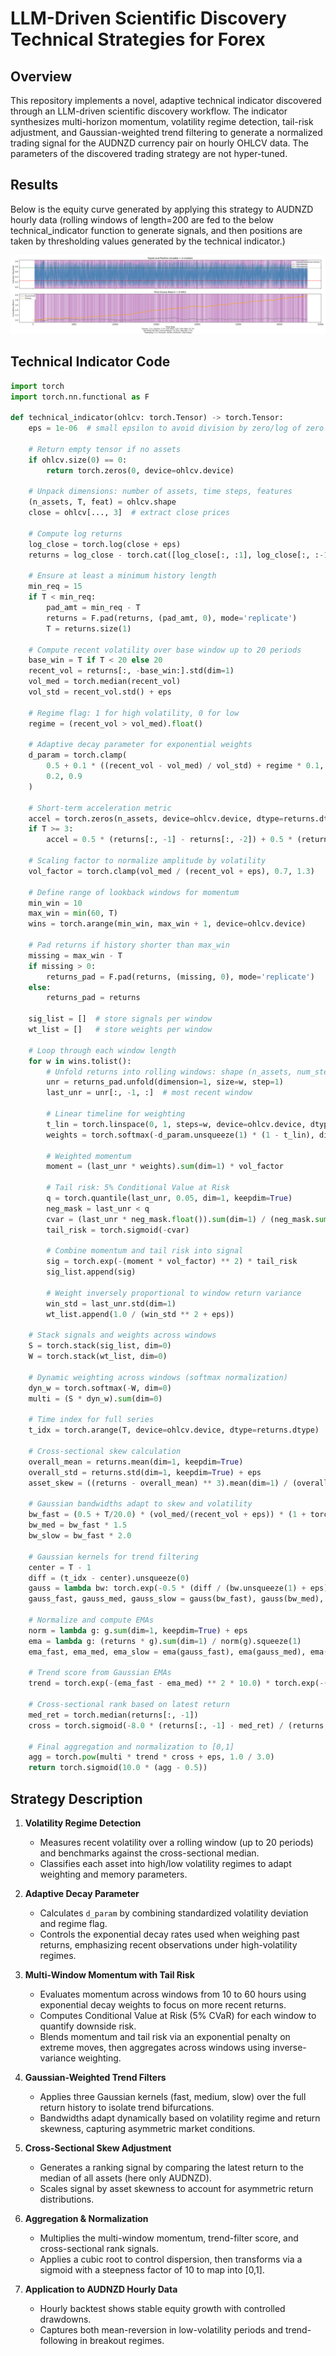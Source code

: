 # LLM-Driven Scientific Discovery Technical Strategies for Forex

## Overview

This repository implements a novel, adaptive technical indicator discovered through an LLM-driven scientific discovery workflow. The indicator synthesizes multi-horizon momentum, volatility regime detection, tail-risk adjustment, and Gaussian-weighted trend filtering to generate a normalized trading signal for the AUDNZD currency pair on hourly OHLCV data. The parameters of the discovered trading strategy are not hyper-tuned.

## Results

Below is the equity curve generated by applying this strategy to AUDNZD hourly data (rolling windows of length=200 are fed to the below technical_indicator function to generate signals, and then positions are taken by thresholding values generated by the technical indicator.)

![Strategy Results](strategy_result.png)

## Technical Indicator Code

```python
import torch
import torch.nn.functional as F

def technical_indicator(ohlcv: torch.Tensor) -> torch.Tensor:
    eps = 1e-06  # small epsilon to avoid division by zero/log of zero

    # Return empty tensor if no assets
    if ohlcv.size(0) == 0:
        return torch.zeros(0, device=ohlcv.device)

    # Unpack dimensions: number of assets, time steps, features
    (n_assets, T, feat) = ohlcv.shape
    close = ohlcv[..., 3]  # extract close prices

    # Compute log returns
    log_close = torch.log(close + eps)
    returns = log_close - torch.cat([log_close[:, :1], log_close[:, :-1]], dim=1)

    # Ensure at least a minimum history length
    min_req = 15
    if T < min_req:
        pad_amt = min_req - T
        returns = F.pad(returns, (pad_amt, 0), mode='replicate')
        T = returns.size(1)

    # Compute recent volatility over base window up to 20 periods
    base_win = T if T < 20 else 20
    recent_vol = returns[:, -base_win:].std(dim=1)
    vol_med = torch.median(recent_vol)
    vol_std = recent_vol.std() + eps

    # Regime flag: 1 for high volatility, 0 for low
    regime = (recent_vol > vol_med).float()

    # Adaptive decay parameter for exponential weights
    d_param = torch.clamp(
        0.5 + 0.1 * ((recent_vol - vol_med) / vol_std) + regime * 0.1,
        0.2, 0.9
    )

    # Short-term acceleration metric
    accel = torch.zeros(n_assets, device=ohlcv.device, dtype=returns.dtype)
    if T >= 3:
        accel = 0.5 * (returns[:, -1] - returns[:, -2]) + 0.5 * (returns[:, -2] - returns[:, -3])

    # Scaling factor to normalize amplitude by volatility
    vol_factor = torch.clamp(vol_med / (recent_vol + eps), 0.7, 1.3)

    # Define range of lookback windows for momentum
    min_win = 10
    max_win = min(60, T)
    wins = torch.arange(min_win, max_win + 1, device=ohlcv.device)

    # Pad returns if history shorter than max_win
    missing = max_win - T
    if missing > 0:
        returns_pad = F.pad(returns, (missing, 0), mode='replicate')
    else:
        returns_pad = returns

    sig_list = []  # store signals per window
    wt_list = []   # store weights per window

    # Loop through each window length
    for w in wins.tolist():
        # Unfold returns into rolling windows: shape (n_assets, num_steps, w)
        unr = returns_pad.unfold(dimension=1, size=w, step=1)
        last_unr = unr[:, -1, :]  # most recent window

        # Linear timeline for weighting
        t_lin = torch.linspace(0, 1, steps=w, device=ohlcv.device, dtype=returns.dtype)
        weights = torch.softmax(-d_param.unsqueeze(1) * (1 - t_lin), dim=-1)

        # Weighted momentum
        moment = (last_unr * weights).sum(dim=1) * vol_factor

        # Tail risk: 5% Conditional Value at Risk
        q = torch.quantile(last_unr, 0.05, dim=1, keepdim=True)
        neg_mask = last_unr < q
        cvar = (last_unr * neg_mask.float()).sum(dim=1) / (neg_mask.sum(dim=1).float() + eps)
        tail_risk = torch.sigmoid(-cvar)

        # Combine momentum and tail risk into signal
        sig = torch.exp(-(moment * vol_factor) ** 2) * tail_risk
        sig_list.append(sig)

        # Weight inversely proportional to window return variance
        win_std = last_unr.std(dim=1)
        wt_list.append(1.0 / (win_std ** 2 + eps))

    # Stack signals and weights across windows
    S = torch.stack(sig_list, dim=0)
    W = torch.stack(wt_list, dim=0)

    # Dynamic weighting across windows (softmax normalization)
    dyn_w = torch.softmax(-W, dim=0)
    multi = (S * dyn_w).sum(dim=0)

    # Time index for full series
    t_idx = torch.arange(T, device=ohlcv.device, dtype=returns.dtype)

    # Cross-sectional skew calculation
    overall_mean = returns.mean(dim=1, keepdim=True)
    overall_std = returns.std(dim=1, keepdim=True) + eps
    asset_skew = ((returns - overall_mean) ** 3).mean(dim=1) / (overall_std.squeeze(1) ** 3 + eps)

    # Gaussian bandwidths adapt to skew and volatility
    bw_fast = (0.5 + T/20.0) * (vol_med/(recent_vol + eps)) * (1 + torch.abs(asset_skew))
    bw_med = bw_fast * 1.5
    bw_slow = bw_fast * 2.0

    # Gaussian kernels for trend filtering
    center = T - 1
    diff = (t_idx - center).unsqueeze(0)
    gauss = lambda bw: torch.exp(-0.5 * (diff / (bw.unsqueeze(1) + eps)) ** 2)
    gauss_fast, gauss_med, gauss_slow = gauss(bw_fast), gauss(bw_med), gauss(bw_slow)

    # Normalize and compute EMAs
    norm = lambda g: g.sum(dim=1, keepdim=True) + eps
    ema = lambda g: (returns * g).sum(dim=1) / norm(g).squeeze(1)
    ema_fast, ema_med, ema_slow = ema(gauss_fast), ema(gauss_med), ema(gauss_slow)

    # Trend score from Gaussian EMAs
    trend = torch.exp(-(ema_fast - ema_med) ** 2 * 10.0) * torch.exp(-(ema_med - ema_slow) ** 2 * 10.0)

    # Cross-sectional rank based on latest return
    med_ret = torch.median(returns[:, -1])
    cross = torch.sigmoid(-8.0 * (returns[:, -1] - med_ret) / (returns.std(dim=1) + eps))

    # Final aggregation and normalization to [0,1]
    agg = torch.pow(multi * trend * cross + eps, 1.0 / 3.0)
    return torch.sigmoid(10.0 * (agg - 0.5))
```

## Strategy Description

1. **Volatility Regime Detection**

   - Measures recent volatility over a rolling window (up to 20 periods) and benchmarks against the cross-sectional median.
   - Classifies each asset into high/low volatility regimes to adapt weighting and memory parameters.

2. **Adaptive Decay Parameter**

   - Calculates `d_param` by combining standardized volatility deviation and regime flag.
   - Controls the exponential decay rates used when weighing past returns, emphasizing recent observations under high-volatility regimes.

3. **Multi-Window Momentum with Tail Risk**

   - Evaluates momentum across windows from 10 to 60 hours using exponential decay weights to focus on more recent returns.
   - Computes Conditional Value at Risk (5% CVaR) for each window to quantify downside risk.
   - Blends momentum and tail risk via an exponential penalty on extreme moves, then aggregates across windows using inverse-variance weighting.

4. **Gaussian-Weighted Trend Filters**

   - Applies three Gaussian kernels (fast, medium, slow) over the full return history to isolate trend bifurcations.
   - Bandwidths adapt dynamically based on volatility regime and return skewness, capturing asymmetric market conditions.

5. **Cross-Sectional Skew Adjustment**

   - Generates a ranking signal by comparing the latest return to the median of all assets (here only AUDNZD).
   - Scales signal by asset skewness to account for asymmetric return distributions.

6. **Aggregation & Normalization**

   - Multiplies the multi-window momentum, trend-filter score, and cross-sectional rank signals.
   - Applies a cubic root to control dispersion, then transforms via a sigmoid with a steepness factor of 10 to map into [0,1].

7. **Application to AUDNZD Hourly Data**

   - Hourly backtest shows stable equity growth with controlled drawdowns.
   - Captures both mean-reversion in low-volatility periods and trend-following in breakout regimes.
